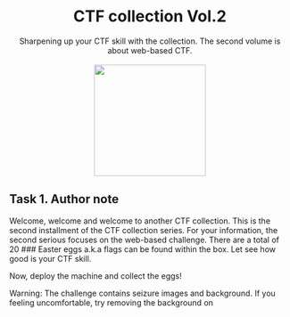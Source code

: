 # <div align="center">CTF collection Vol.2</div>
<div align="center">Sharpening up your CTF skill with the collection. The second volume is about web-based CTF.</div><br>
<div align="center">
  <img src="https://github.com/user-attachments/assets/9d32e7d0-f0f2-494a-8004-9374cd1fb864" height="200"></img>
</div>

## Task 1. Author note

Welcome, welcome and welcome to another CTF collection. This is the second installment of the CTF collection series. For your information, the second serious focuses on the web-based challenge. There are a total of 20 ### Easter eggs a.k.a flags can be found within the box. Let see how good is your CTF skill.

Now, deploy the machine and collect the eggs!

Warning: The challenge contains seizure images and background. If you feeling uncomfortable, try removing the background on <style> tag.

Note: All the challenges flag are formatted as THM{flag}, unless stated otherwise

### Fact: Eggs contain the highest quality protein you can buy.
```
No answer needed
```
## Task 2. Easter egg
Submit all your Easter egg right here. Gonna find it all!


### Easter 1
```
THM{4u70b07_r0ll_0u7}
```
### Easter 2
```
THM{f4ll3n_b453}
```
### Easter 3
```
THM{y0u_c4n'7_533_m3}
```
### Easter 4
```
THM{1nj3c7_l1k3_4_b055} 
```
### Easter 5
```
THM{wh47_d1d_17_c057_70_cr4ck_7h3_5ql}
```
### Easter 6
```
THM{l37'5_p4r7y_h4rd}
```
### Easter 7
```
THM{w3lc0m3!_4nd_w3lc0m3}
```
### Easter 8
```
THM{h3y_r1ch3r_wh3r3_15_my_k1dn3y}
```
### Easter 9
```
THM{60nn4_60_f457}
```
### Easter 10
```
THM{50rry_dud3}
```
### Easter 11
```
THM{366y_b4k3y}
```
### Easter 12
```
THM{h1dd3n_j5_f1l3}
```
### Easter 13
```
THM{1_c4n'7_b3l13v3_17}
```
### Easter 14
```
THM{d1r3c7_3mb3d}
```
### Easter 15
```
THM{ju57_4_64m3}
```
### Easter 16
```
THM{73mp3r_7h3_h7ml}
```
### Easter 17
```
THM{j5_j5_k3p_d3c0d3}
```
### Easter 18
```
THM{70ny_r0ll_7h3_366}
```
### Easter 19
```
THM{700_5m4ll_3yy}
```
### Easter 20
```
THM{17_w45_m3_4ll_4l0n6}
```

### done
